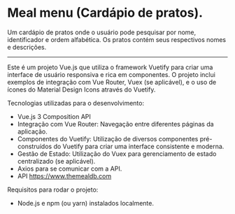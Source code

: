 # Meal menu (Cardápio de pratos).

Um cardápio de pratos onde o usuário pode pesquisar por nome, identificador e ordem alfabética. Os pratos contém seus respectivos nomes e descrições.

-----------------------------------------------------------------------------------------------------------------------------------------------------------------------------------------------------------------
Este é um projeto Vue.js que utiliza o framework Vuetify para criar uma interface de usuário responsiva e rica em componentes. O projeto inclui exemplos de integração com Vue Router, Vuex (se aplicável), e o uso de ícones do Material Design Icons através do Vuetify.

Tecnologias utilizadas para o desenvolvimento:
- Vue.js 3 Composition API
- Integração com Vue Router: Navegação entre diferentes páginas da aplicação.
- Componentes do Vuetify: Utilização de diversos componentes pré-construídos do Vuetify para criar uma interface consistente e moderna.
- Gestão de Estado: Utilização do Vuex para gerenciamento de estado centralizado (se aplicável).
- Axios para se comunicar com a  API.
- API https://www.themealdb.com

Requisitos para rodar o projeto:
- Node.js e npm (ou yarn) instalados localmente.
